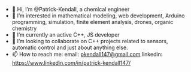- 👋 Hi, I’m @Patrick-Kendall, a chemical engineer
- 👀 I’m interested in mathematical modeling, web development, Arduino programming, simulation, finite element analysis, drones, organic chemistry
- 🌱 I’m currently an active C++, JS developer
- 💞️ I’m looking to collaborate on C++ projects related to sensors, automatic control and just about anything else. 
- 📫 How to reach me: 
email: pkendall147@gmail.com
linkedin: https://www.linkedin.com/in/patrick-kendall147/

